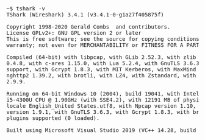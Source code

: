 <pre>
~$ tshark -v
TShark (Wireshark) 3.4.1 (v3.4.1-0-g1a27f405875f)

Copyright 1998-2020 Gerald Combs <gerald@wireshark.org> and contributors.
License GPLv2+: GNU GPL version 2 or later <https://www.gnu.org/licenses/gpl-2.0.html>
This is free software; see the source for copying conditions. There is NO
warranty; not even for MERCHANTABILITY or FITNESS FOR A PARTICULAR PURPOSE.

Compiled (64-bit) with libpcap, with GLib 2.52.3, with zlib 1.2.11, with SMI
0.4.8, with c-ares 1.15.0, with Lua 5.2.4, with GnuTLS 3.6.3 and PKCS #11
support, with Gcrypt 1.8.3, with MIT Kerberos, with MaxMind DB resolver, with
nghttp2 1.39.2, with brotli, with LZ4, with Zstandard, with Snappy, with libxml2
2.9.9.

Running on 64-bit Windows 10 (2004), build 19041, with Intel(R) Core(TM)
i5-4300U CPU @ 1.90GHz (with SSE4.2), with 12191 MB of physical memory, with
locale English_United States.utf8, with Npcap version 1.10, based on libpcap
version 1.9.1, with GnuTLS 3.6.3, with Gcrypt 1.8.3, with brotli 1.0.2, binary
plugins supported (0 loaded).

Built using Microsoft Visual Studio 2019 (VC++ 14.28, build 29333).
</pre>